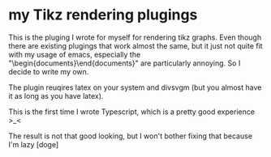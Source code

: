# my Tikz rendering plugings

This is the pluging I wrote for myself for rendering tikz graphs. Even though there are existing plugings that work almost the same, but it just not quite fit with my usage of emacs, especially the "\begin{documents}\end{documents}" are particularly annoying. So I decide to write my own. 

The plugin reuqires latex on your system and divsvgm (but you almost have it as long as you have latex). 

This is the first time I wrote Typescript, which is a pretty good experience >_<

The result is not that good looking, but I won't bother fixing that because I'm lazy [doge]
